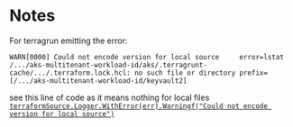 # Notes

For terragrun emitting the error:

```
WARN[0000] Could not encode version for local source     error=lstat /.../aks-multitenant-workload-id/aks/.terragrunt-cache/.../.terraform.lock.hcl: no such file or directory prefix=[/.../aks-multitenant-workload-id/keyvault2] 
```

see this line of code as it means nothing for local files [`terraformSource.Logger.WithError(err).Warningf("Could not encode version for local source")`](https://rufuc.wallpaperhd4k.com/?_=%2Fgruntwork-io%2Fterragrunt%2Fblob%2Fmaster%2Fcli%2Ftfsource%2Ftypes.go%239Z01gfFGrf97ku9vXglg%2Bb7m#L81)